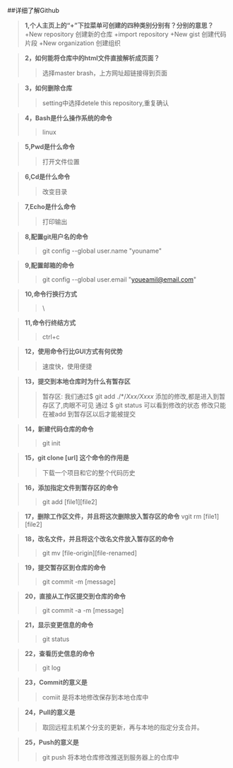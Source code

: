 ##详细了解Github

>**1,个人主页上的“+”下拉菜单可创建的四种类别分别有？分别的意思？**
+New repository 创建新的仓库
+import repository
+New gist 创建代码片段
+New organization 创建组织

>**2，如何能将仓库中的html文件直接解析成页面？**
>>选择master brash，上方网址超链接得到页面

>**3，如何删除仓库**
>>setting中选择detele this repository,重复确认

>**4，Bash是什么操作系统的命令**
>>linux

>**5,Pwd是什么命令**
>>打开文件位置

>**6,Cd是什么命令**
>>改变目录

>**7,Echo是什么命令**
>>打印输出

>**8,配置git用户名的命令**
>> git config --global user.name "youname"

>**9,配置邮箱的命令**
>> git config --global user.email "youeamil@email.com"

>**10,命令行换行方式**
>>\

>**11,命令行终结方式**
>>ctrl+c

>**12，使用命令行比GUI方式有何优势**
>>速度快，使用便捷

>**13，提交到本地仓库时为什么有暂存区**
>>暂存区: 我们通过$ git add ./*/*Xxx/Xxxx* 添加的修改,都是进入到暂存区了,肉眼不可见 通过 $ git status  可以看到修改的状态
修改只能在被add 到暂存区以后才能被提交

>**14，新建代码仓库的命令**
>>git init

>**15，git clone [url] 这个命令的作用是**
>>下载一个项目和它的整个代码历史

>**16，添加指定文件到暂存区的命令**
>>git add [file1][file2]

>**17，删除工作区文件，并且将这次删除放入暂存区的命令**
>vgit rm [file1][file2]

>**18，改名文件，并且将这个改名文件放入暂存区的命令**
>>git mv [file-origin][file-renamed]

>**19，提交暂存区到仓库的命令**
>>git commit -m [message]

>**20，直接从工作区提交到仓库的命令**
>>git commit -a -m [message]

>**21，显示变更信息的命令**
>>git status

>**22，查看历史信息的命令**
>>git log

>**23，Commit的意义是**
>>comiit 是将本地修改保存到本地仓库中

>**24，Pull的意义是**
>>取回远程主机某个分支的更新，再与本地的指定分支合并。

>**25，Push的意义是**
>>git push 将本地仓库修改推送到服务器上的仓库中
